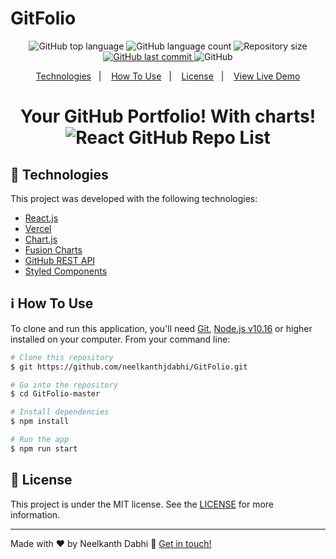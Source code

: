 # GitFolio

<p align="center">
  <img alt="GitHub top language" src="https://img.shields.io/github/languages/top/neelkanthjdabhi/GitFolio.svg">
  <img alt="GitHub language count" src="https://img.shields.io/github/languages/count/neelkanthjdabhi/GitFolio.svg">  
  <img alt="Repository size" src="https://img.shields.io/github/repo-size/neelkanthjdabhi/GitFolio.svg">
  <a href="https://github.com/neelkanthjdabhi/GitFolio/commits/master">
    <img alt="GitHub last commit" src="https://img.shields.io/github/last-commit/neelkanthjdabhi/GitFolio.svg">
  </a>

  <img alt="GitHub" src="https://img.shields.io/github/license/neelkanthjdabhi/GitFolio.svg"> 
</p>

<p align="center">
 <a href="#rocket-technologies">Technologies</a>&nbsp;&nbsp;&nbsp;|&nbsp;&nbsp;&nbsp;
  <a href="#information_source-how-to-use">How To Use</a>&nbsp;&nbsp;&nbsp;|&nbsp;&nbsp;&nbsp;
  <a href="#memo-license">License</a>&nbsp;&nbsp;&nbsp;|&nbsp;&nbsp;&nbsp;
  <a href="https://git-folio.vercel.app/">View Live Demo</a>
</p>


<h1 align="center">
    Your GitHub Portfolio! With charts!
    <br>
    <img alt="React GitHub Repo List" src="https://raw.githubusercontent.com/neelkanthjdabhi/GitFolio/master/og.png" />
</h1>


## :rocket: Technologies

This project was developed with the following technologies:

- [React.js](https://reactjs.org/)
- [Vercel](https://vercel.com/)
- [Chart.js](https://www.chartjs.org/)
- [Fusion Charts](https://www.fusioncharts.com/)
- [GitHub REST API](https://docs.github.com/en/rest)
- [Styled Components](https://www.styled-components.com/)
  
## :information_source: How To Use

To clone and run this application, you'll need [Git](https://git-scm.com), [Node.js v10.16][nodejs] or higher installed on your computer. From your command line:

```bash
# Clone this repository
$ git https://github.com/neelkanthjdabhi/GitFolio.git

# Go into the repository
$ cd GitFolio-master

# Install dependencies
$ npm install

# Run the app
$ npm run start
```

## :memo: License
This project is under the MIT license. See the [LICENSE](https://github.com/neelkanthjdabhi/GitFolio/blob/master/LICENSE) for more information.

---

Made with ♥ by Neelkanth Dabhi :wave: [Get in touch!](https://www.linkedin.com/in/neelkanthjdabhi/)

[nodejs]: https://nodejs.org/
[yarn]: https://yarnpkg.com/
[vc]: https://code.visualstudio.com/
[vceditconfig]: https://marketplace.visualstudio.com/items?itemName=EditorConfig.EditorConfig
[vceslint]: https://marketplace.visualstudio.com/items?itemName=dbaeumer.vscode-eslint